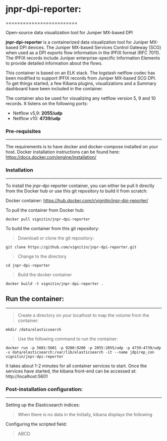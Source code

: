 # jnpr-dpi-reporter: 
=========================

Open-source data visualization tool for Juniper MX-based DPI

**jnpr-dpi-reporter** is a containerized data visualization tool for Juniper MX-based DPI devices. The Juniper MX-based Services Control Gateway (SCG) when used as a DPI exports flow information in the IPFIX format (RFC 7011). The IPFIX records include Juniper enterprise-specific Information Elements to provide detailed information about the flows.

This container is based on an ELK stack. The logstash netflow codec has been modified to support IPFIX records from Juniper MX-based SCG DPI. To get things started, a few Kibana plugins, visualizations and a Summary dashboard have been included in the container. 

The container also be used for visualizing any netflow version 5, 9 and 10 records. It listens on the following ports:
- Netflow v5,9: **2055/udp**
- Netflow v10: **4739/udp**

### Pre-requisites
--------------------

The requirements is to have docker and docker-compose installed on your host. Docker installation instructions can be found here: https://docs.docker.com/engine/installation/



### Installation
---------------------

To install the jnpr-dpi-reporter container, you can either be pull it directly from the Docker hub or use this git repository to build it from scratch:

Docker container: https://hub.docker.com/r/vignitin/jnpr-dpi-reporter/

To pull the container from Docker hub:
>
```
docker pull vignitin/jnpr-dpi-reporter
```

To build the container from this git repository:

> Download or clone the git repository:
```
git clone https://github.com/vignitin/jnpr-dpi-reporter.git
```
> Change to the directory
```
cd jnpr-dpi-reporter
```

> Build the docker container
```
docker build -t vignitin/jnpr-dpi-reporter .
```


## Run the container:
------------------------

> Create a directory on your localhost to map the volume from the container:
```
mkdir /data/elasticsearch
```

> Use the following command to run the container:
```
docker run -p 5601:5601 -p 9200:9200 -p 2055:2055/udp -p 4739:4739/udp -v data/elasticsearch:/var/lib/elasticsearch -it --name jdpirep_con vignitin/jnpr-dpi-reporter
```
It takes about 1-2 minutes for all container services to start. Once the services have started, the kibana front-end can be accessed at: http://localhost:5601


### Post-installation configuration:
---------------------------------------

Setting up the Elasticsearch indices:

> When there is no data in the Initially, kibana displays the following 

Configuring the scripted field:

> ABCD
